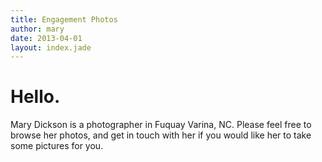 ```yaml
---
title: Engagement Photos
author: mary
date: 2013-04-01
layout: index.jade
---
```


# Hello.

Mary Dickson is a photographer in Fuquay Varina, NC.  Please feel free to
browse her photos, and get in touch with her if you would like her to take some
pictures for you.
